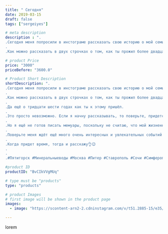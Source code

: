 ```yaml
---
title: " Сегодня"
date: 2019-03-15
draft: false
tags: ["sergeiyes"]

# meta description
description : ".
.Сегодня меня попросили в инстограме рассказать свою историю о мой семье.
.
.Как можно рассказать в двух строчках о том, как ты прожил более двадцати лет со с"

# product Price
price: "3000"
priceBefore: "3600.0"

# Product Short Description
shortDescription: ".
.Сегодня меня попросили в инстограме рассказать свою историю о мой семье.
.
.Как можно рассказать в двух строчках о том, как ты прожил более двадцати лет со своей супругой в мире и согласии.
.
.Да ещё о тридцати шести годах как ты к этому пришёл.
.
.Это просто невозможно. Если я начну рассказывать, то поверьте, придется писать книгу в несколько томов. И это будет очень интересно.
.
.Но я ещё не готов писать мемуары, поскольку не считаю, что мой жизненный путь идёт уже к завершению.
.
.Поверьте меня ждёт ещё много очень интересных и увлекательных событий!)😂.
.
.Когда придет время, тогда и расскажу👌😉
.
.
.#Пятигорск #Минеральныеводы #Москва #Питер #Ставрополь #Сочи #Симферополь #Севастополь #УФО #Анапа #Краснодар #Екатеринбург #Челябинск #Ессентуки #Железноводск #Кисловодск #бизнес #Ростовнадону #gruppazahvata #крым #sergeystar  #Волгоград"

#product ID
productID: "BvCIkVVgMUq"

# type must be "products"
type: "products"

# product Images
# first image will be shown in the product page
images:
  - image: "https://scontent-arn2-2.cdninstagram.com/v/t51.2885-15/e35/53373877_265424964382037_4166040583502332895_n.jpg?tp=1&_nc_ht=scontent-arn2-2.cdninstagram.com&_nc_cat=105&_nc_ohc=1WW4SilJul8AX93C_9x&ccb=7-4&oh=d355906c452ae4ae4e493643fb4b7eab&oe=6082E67E&_nc_sid=86f79a&ig_cache_key=MjAwMDE5ODg2NTY4ODUxMTc4Ng%3D%3D.2-ccb7-4"

---
```

lorem
